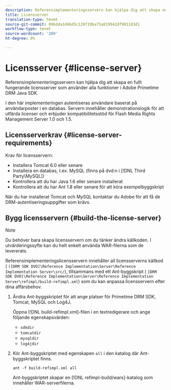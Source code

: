 ```yaml
---
description: Referensimplementeringsservern kan hjälpa dig att skapa en fullt fungerande licensserver som använder alla funktioner i Adobe Primetime DRM Java SDK.
title: Licensserver
translation-type: tm+mt
source-git-commit: 89bdda1d4bd5c126f19ba75a819942df901183d1
workflow-type: tm+mt
source-wordcount: '269'
ht-degree: 0%

---
```



# Licensserver {#license-server}

Referensimplementeringsservern kan hjälpa dig att skapa en fullt fungerande licensserver som använder alla funktioner i Adobe Primetime DRM Java SDK.

I den här implementeringen autentiseras användare baserat på användarposter i en databas. Servern innehåller demonstrationslogik för att utfärda licenser och erbjuder kompatibilitetsstöd för Flash Media Rights Management Server 1.0 och 1.5.

## Licensserverkrav {#license-server-requirements}

Krav för licensservern:

* Installera Tomcat 6.0 eller senare
* Installera en databas, t.ex. MySQL (finns på dvd:n i [!DNL Third Party\MySQL])
* Kontrollera att du har Java 1.6 eller senare installerat
* Kontrollera att du har Ant 1.8 eller senare för att köra exempelbyggskript

När du har installerat Tomcat och MySQL kontaktar du Adobe för att få de DRM-autentiseringsuppgifter som krävs.

## Bygg licensservern {#build-the-license-server}

>[!NOTE]
>
>Du behöver bara skapa licensservern om du tänker ändra källkoden. I utvärderingssyfte kan du helt enkelt använda WAR-filerna som de levererats.

Referensimplementeringslicensservern innehåller all licensserverns källkod ( `([DRM SDK DVD]\Reference Implementation\Server\Reference Implementation Server\src/`), tillsammans med ett Ant-byggskript ( `[DRM SDK DVD]\Reference Implementation\Server\Reference Implementation Server\refimpl/build-refimpl.xml`) som du kan anpassa licensservern efter dina affärsbehov.

1. Ändra Ant-byggskriptet för att ange platser för Primetime DRM SDK, Tomcat, MySQL och Log4J.

   Öppna [!DNL build-refimpl.xml]-filen i en textredigerare och ange följande egenskapsvärden:

   * `sdkdir`
   * `tomcatdir`
   * `mysqldir`
   * `log4jdir`

1. Kör Ant-byggskriptet med egenskapen `all` i den katalog där Ant-byggskriptet finns.

   ```
   ant -f build-refimpl.xml all
   ```

   Ant-byggskriptet skapar en [!DNL refimpl-build/wars]-katalog som innehåller WAR-serverfilerna.
